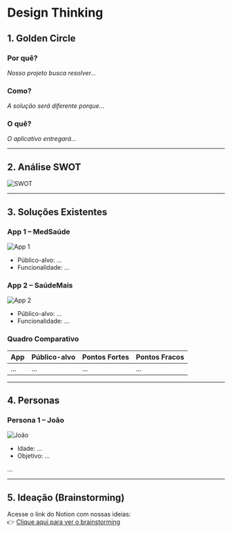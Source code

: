 # Design Thinking

## 1. Golden Circle
### Por quê?
*Nosso projeto busca resolver...*

### Como?
*A solução será diferente porque...*

### O quê?
*O aplicativo entregará...*

---

## 2. Análise SWOT
![SWOT](analise_swot.png)

---

## 3. Soluções Existentes

### App 1 – MedSaúde
![App 1](solucoes_existentes/app1.png)

- Público-alvo: ...
- Funcionalidade: ...

### App 2 – SaúdeMais
![App 2](solucoes_existentes/app2.png)

- Público-alvo: ...
- Funcionalidade: ...

### Quadro Comparativo
| App | Público-alvo | Pontos Fortes | Pontos Fracos |
|-----|---------------|----------------|----------------|
| ... | ...           | ...            | ...            |

---

## 4. Personas

### Persona 1 – João
![João](personas/persona1.png)

- Idade: ...
- Objetivo: ...

...

---

## 5. Ideação (Brainstorming)

Acesse o link do Notion com nossas ideias:  
👉 [Clique aqui para ver o brainstorming](https://notion.so/link-do-brainstorming)
